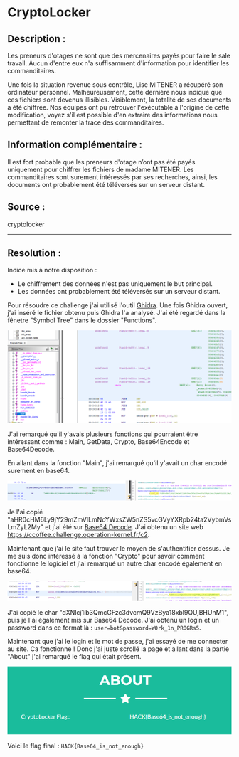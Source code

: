 # CryptoLocker

## Description :

Les preneurs d'otages ne sont que des mercenaires payés pour faire le sale travail. Aucun d'entre eux n'a suffisamment d'information pour identifier les commanditaires.

Une fois la situation revenue sous contrôle, Lise MITENER a récupéré son ordinateur personnel. Malheureusement, cette dernière nous indique que ces fichiers sont devenus illisibles.
Visiblement, la totalité de ses documents a été chiffrée. Nos équipes ont pu retrouver l'exécutable à l'origine de cette modification, voyez s'il est possible d'en extraire des informations nous permettant de remonter la trace des commanditaires.

## Information complémentaire : 
Il est fort probable que les preneurs d'otage n’ont pas été payés uniquement pour chiffrer les fichiers de madame MITENER. Les commanditaires sont surement intéressés par ses recherches, ainsi, les documents ont probablement été téléversés sur un serveur distant.

## Source :
cryptolocker

---

## Resolution : 

Indice mis à notre disposition :
- Le chiffrement des données n'est pas uniquement le but principal.
- Les données ont probablement été téléversés sur un serveur distant.

Pour résoudre ce challenge j'ai utilisé l'outil [Ghidra](https://github.com/NationalSecurityAgency/ghidra).
Une fois Ghidra ouvert, j'ai inséré le fichier obtenu puis Ghidra l'a analysé. J'ai été regardé dans la fênetre "Symbol Tree" dans le dossier "Functions".

![step1](step1.png)

J'ai remarqué qu'il y'avais plusieurs fonctions qui pourraient être intéressant comme : Main, GetData, Crypto, Base64Encode et Base64Decode. 

En allant dans la fonction "Main", j'ai remarqué qu'il y'avait un char encodé surement en base64. 

![step2](step2.png)

Je l'ai copié "aHR0cHM6Ly9jY29mZmVlLmNoYWxsZW5nZS5vcGVyYXRpb24ta2VybmVsLmZyL2My" et j'ai été sur [Base64 Decode](https://www.base64decode.org/). J'ai obtenu un site web https://ccoffee.challenge.operation-kernel.fr/c2.

Maintenant que j'ai le site faut trouver le moyen de s'authentifier dessus. Je me suis donc intéressé à la fonction "Crypto" pour savoir comment fonctionne le logiciel et j'ai remarqué un autre char encodé également en base64.

![step3](step3.png)

J'ai copié le char "dXNlcj1ib3QmcGFzc3dvcmQ9VzBya18xbl9QUjBHUnM1", puis je l'ai également mis sur Base64 Decode. J'ai obtenu un login et un password dans ce format là : `user=bot&password=W0rk_1n_PR0GRs5`.

Maintenant que j'ai le login et le mot de passe, j'ai essayé de me connecter au site. Ca fonctionne ! Donc j'ai juste scrollé la page et allant dans la partie "About" j'ai remarqué le flag qui était présent.

![enjoy](enjoy.png)

Voici le flag final : `HACK{Base64_is_not_enough}`